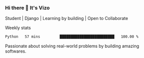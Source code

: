 ### Hi there 👋 It's Vizo

Student | Django | Learning by building | Open to Collaborate

Weekly stats
<!--START_SECTION:waka-->

```txt
Python   57 mins         █████████████████████████   100.00 %
```

<!--END_SECTION:waka-->


Passionate about solving real-world problems by building amazing softwares.
